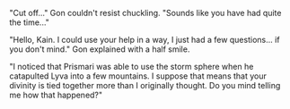 "Cut off..." Gon couldn't resist chuckling. "Sounds like you have had quite the time..."

"Hello, Kain. I could use your help in a way, I just had a few questions... if you don't mind." Gon explained with a half smile.

"I noticed that Prismari was able to use the storm sphere when he catapulted Lyva into a few mountains. I suppose that means that your divinity is tied together more than I originally thought. Do you mind telling me how that happened?"